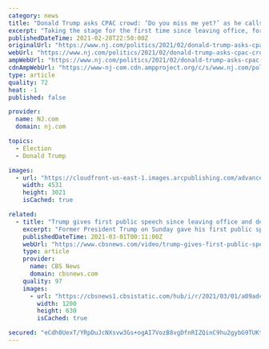 ```yaml
---
category: news
title: "Donald Trump asks CPAC crowd: ‘Do you miss me yet?’ as he calls for GOP unity"
excerpt: "Taking the stage for the first time since leaving office, former President Donald Trump on Sunday called for Republican Party unity, even as he exacerbated intraparty divisions and trumpeted lies about the election in a speech that made clear he intends to remain a dominant political force."
publishedDateTime: 2021-02-28T22:50:00Z
originalUrl: "https://www.nj.com/politics/2021/02/donald-trump-asks-cpac-crowd-do-you-miss-me-yet-as-he-calls-for-gop-unity.html"
webUrl: "https://www.nj.com/politics/2021/02/donald-trump-asks-cpac-crowd-do-you-miss-me-yet-as-he-calls-for-gop-unity.html"
ampWebUrl: "https://www.nj.com/politics/2021/02/donald-trump-asks-cpac-crowd-do-you-miss-me-yet-as-he-calls-for-gop-unity.html?outputType=amp"
cdnAmpWebUrl: "https://www-nj-com.cdn.ampproject.org/c/s/www.nj.com/politics/2021/02/donald-trump-asks-cpac-crowd-do-you-miss-me-yet-as-he-calls-for-gop-unity.html?outputType=amp"
type: article
quality: 72
heat: -1
published: false

provider:
  name: NJ.com
  domain: nj.com

topics:
  - Election
  - Donald Trump

images:
  - url: "https://cloudfront-us-east-1.images.arcpublishing.com/advancelocal/JAQ6ZBYHIFFEPHS746OXZIJH3E.jpg"
    width: 4531
    height: 3021
    isCached: true

related:
  - title: "Trump gives first public speech since leaving office and declares \"journey\" is not over"
    excerpt: "Former President Trump on Sunday gave his first public speech since he left office and was acquitted in his second Senate impeachment trial. CBS News political reporter Adam Brewster, CBSN political contributor and Democratic strategist Antjuan Seawright and Maggie's List spokeswoman Lauren Zelt join CBSN's Lana Zak to discuss the former president's speech."
    publishedDateTime: 2021-03-01T00:11:00Z
    webUrl: "https://www.cbsnews.com/video/trump-gives-first-public-speech-since-leaving-office/"
    type: article
    provider:
      name: CBS News
      domain: cbsnews.com
    quality: 97
    images:
      - url: "https://cbsnews1.cbsistatic.com/hub/i/r/2021/03/01/a09adc24-151c-414a-ae32-bc1db7b22730/thumbnail/1200x630/560ad0560a0efccd593d15e1c163f727/cbsn-fusion-trump-gives-first-public-speech-since-leaving-office-and-declares-journey-is-not-over-thumbnail-655544-640x360.jpg"
        width: 1200
        height: 630
        isCached: true

secured: "eCdh0UexT/YRpDuJcNXsvw3Gs+ogAI7VozB8vgDfnRIZQinC9hu2gybG9TUKtkeAdVkvWmp0Ip7TBKADNLc/oSr6/rERnGyRWj3LokMeZ7Vu9brtNiL397YM8dClOTLB0yrKspYym+ycP6+kIiMuB3PpW3UZxCmQM9CvmzwFFrx3wM9QcrTITBDtF4gNpPSlXKrIKbp2QPTice0sHLvITUG8uS+YzJmRcTe/CXYyXHr0XxKRdIQsjnntiwaPj0WMr210j1c3OvmcOiWCGR0QIz0X4R2rpUE/OglxOzk2oqSbvExp951/mMDHJ2D1NSdth4WO1jSfkfWM/JA+Vt+XLFu+07kAnPzWUsuDvtc5k+E=;rGSt5zQDUIdAa8spSYQV/w=="
---
```


